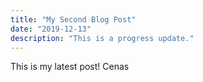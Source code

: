 ```yaml
---
title: "My Second Blog Post"
date: "2019-12-13"
description: "This is a progress update."
---
```


This is my latest post! Cenas
